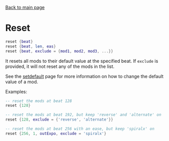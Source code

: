 <html><head><title>Reset | The Mirin Template</title></head></html>

[Back to main page](..)
# Reset
```lua
reset {beat}
reset {beat, len, eas}
reset {beat, exclude = {mod1, mod2, mod3, ...}}
```
It resets all mods to their default value at the specified beat. If `exclude` is provided, it will not reset any of the mods in the list.

See the [setdefault](setdefault.md) page for more information on how to change the default value of a mod.

Examples:
```lua
-- reset the mods at beat 128
reset {128}

-- reset the mods at beat 192, but keep 'reverse' and 'alternate' on
reset {128, exclude = {'reverse', 'alternate'}}

-- reset the mods at beat 256 with an ease, but keep 'spiralx' on
reset {256, 1, outExpo, exclude = 'spiralx'}
```